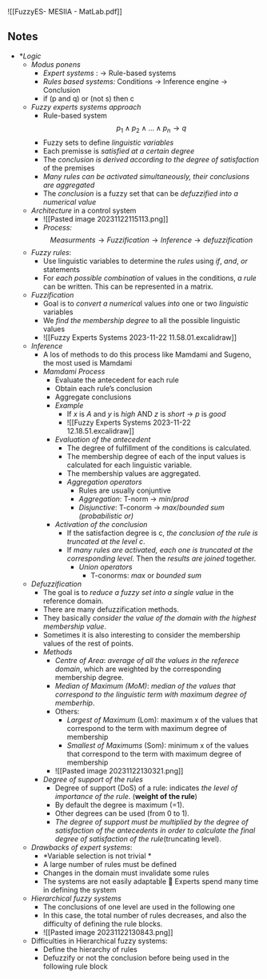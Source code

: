 ![[FuzzyES- MESIIA - MatLab.pdf]]

## Notes

* **Logic*
	* *Modus ponens*
		* *Expert systems* : $\longrightarrow$ Rule-based systems
		* *Rules based systems:* Conditions $\longrightarrow$ Inference engine $\longrightarrow$ Conclusion
		* if (p and q) or (not s) then c
	* *Fuzzy experts systems approach*
		* Rule-based system $$p_1 \wedge p_2 \wedge … \wedge p_n \rightarrow q$$
		* Fuzzy sets to define *linguistic variables* 
		* Each premisse is *satisfied at a certain degree* 
		* The *conclusion is derived according to the degree of satisfaction* of the premises 
		* *Many rules can be activated simultaneously, their conclusions are aggregated* 
		* The *conclusion* is a fuzzy set that can be *defuzzified into a numerical value*
	* *Architecture* in a control system
		* ![[Pasted image 20231122115113.png]]
		* *Process:* $$Measurments \rightarrow Fuzzification \rightarrow Inference \rightarrow defuzzification$$
	* *Fuzzy rules*: 
		* Use linguistic variables to determine the *rules* using *if*, *and*, *or* statements
		* For *each possible combination* of values in the conditions, *a rule* can be written. This can be represented in a matrix.
	* *Fuzzification*
		* Goal is to *convert a numerica*l values *into* one or two *linguistic* variables
		* We *find the membership degree* to all the possible linguistic values
		* ![[Fuzzy Experts Systems 2023-11-22 11.58.01.excalidraw]]
	* *Inference*
		* A los of methods to do this process like Mamdami and Sugeno, the most used is Mamdami
		* *Mamdami Process*
			* Evaluate the antecedent for each rule 
			* Obtain each rule’s conclusion 
			* Aggregate conclusions
			* *Example*
				* If $x$ is $A$ and $y$ is $high$ AND $z$ is $short$ $\rightarrow$ $p$ is $good$
				* ![[Fuzzy Experts Systems 2023-11-22 12.18.51.excalidraw]]
			* *Evaluation of the antecedent*
				* The degree of fulfillment of the conditions is calculated. 
				* The membership degree of each of the input values is calculated for each linguistic variable. 
				* The membership values are aggregated.
				* *Aggregation operators*
					* Rules are usually conjuntive
					* *Aggregation*: T-norm $\rightarrow$ *min*/*prod*
					* *Disjunctive*: T-conorm $\rightarrow$ *max*/*bounded sum (probabilistic or)*
			* *Activation of the conclusion*
				*  If the satisfaction degree is c, *the conclusion of the rule is truncated at the level c*. 
				* If *many rules are activated, each one is truncated at the corresponding level.* Then the *results are joined* together.
					* *Union operators* 
						* T-conorms: *max* or *bounded sum*
	* *Defuzzification*
		* The goal is to *reduce a fuzzy set into a single value* in the reference domain. 
		* There are many defuzzification methods.
		* They basically *consider the value of the domain with the highest membership value*. 
		* Sometimes it is also interesting to consider the membership values of the rest of points.
		* *Methods*
			*  *Centre of Area*: *average of all the values in the referece domain*, which are weighted by the corresponding membership degree.
			* *Median of Maximum (MoM)*: *median of the values that correspond to the linguistic term with maximum degree of memberhip*. 
			* Others: 
				* *Largest of Maximum* (Lom): maximum x of the values that correspond to the term with maximum degree of membership 
				* *Smallest of Maximums* (Som): minimum x of the values that correspond to the term with maximum degree of membership
			* ![[Pasted image 20231122130321.png]]
		* *Degree of support of the rules*
			* Degree of support (DoS) of a rule: indicates *the level of importance of the rule*. (**weight of the rule**) 
			* By default the degree is maximum (=1).
			* Other degrees can be used (from 0 to 1). 
			* *The degree of support must be multiplied by the degree of satisfaction of the antecedents in order to calculate the final degree of satisfaction of the rule*(truncating level).
	* *Drawbacks of expert systems*: 
		* *Variable selection is not trivial *
		* A large number of rules must be defined 
		* Changes in the domain must invalidate some rules 
		* The systems are not easily adaptable  Experts spend many time in defining the system
	* *Hierarchical fuzzy systems*
		* The conclusions of one level are used in the following one 
		* In this case, the total number of rules decreases, and also the difficulty of defining the rule blocks. 
		* ![[Pasted image 20231122130843.png]]
	* Difficulties in Hierarchical fuzzy systems: 
		* Define the hierarchy of rules 
		*  Defuzzify or not the conclusion before being used in the following rule block
